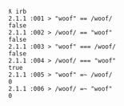     ƛ irb
    2.1.1 :001 > "woof" == /woof/
    false
    2.1.1 :002 > /woof/ == "woof"
    false
    2.1.1 :003 > "woof" === /woof/
    false
    2.1.1 :004 > /woof/ === "woof"
    true
    2.1.1 :005 > "woof" =~ /woof/
    0
    2.1.1 :006 > /woof/ =~ "woof"
    0
